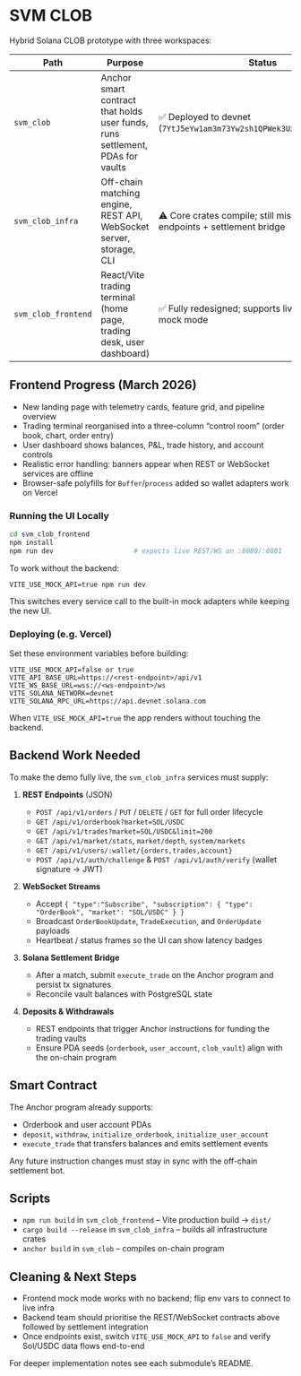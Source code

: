 # SVM CLOB

Hybrid Solana CLOB prototype with three workspaces:

| Path | Purpose | Status |
| --- | --- | --- |
| `svm_clob` | Anchor smart contract that holds user funds, runs settlement, PDAs for vaults | ✅ Deployed to devnet (`7YtJ5eYw1am3m73Yw2sh1QPWek3Ux17Ju1tp263h7YJB`) |
| `svm_clob_infra` | Off-chain matching engine, REST API, WebSocket server, storage, CLI | ⚠️ Core crates compile; still missing live endpoints + settlement bridge |
| `svm_clob_frontend` | React/Vite trading terminal (home page, trading desk, user dashboard) | ✅ Fully redesigned; supports live services or mock mode |

## Frontend Progress (March 2026)
- New landing page with telemetry cards, feature grid, and pipeline overview
- Trading terminal reorganised into a three-column “control room” (order book, chart, order entry)
- User dashboard shows balances, P&L, trade history, and account controls
- Realistic error handling: banners appear when REST or WebSocket services are offline
- Browser-safe polyfills for `Buffer`/`process` added so wallet adapters work on Vercel

### Running the UI Locally
```bash
cd svm_clob_frontend
npm install
npm run dev                    # expects live REST/WS on :8080/:8081
```
To work without the backend:
```
VITE_USE_MOCK_API=true npm run dev
```
This switches every service call to the built-in mock adapters while keeping the new UI.

### Deploying (e.g. Vercel)
Set these environment variables before building:
```
VITE_USE_MOCK_API=false or true
VITE_API_BASE_URL=https://<rest-endpoint>/api/v1
VITE_WS_BASE_URL=wss://<ws-endpoint>/ws
VITE_SOLANA_NETWORK=devnet
VITE_SOLANA_RPC_URL=https://api.devnet.solana.com
```
When `VITE_USE_MOCK_API=true` the app renders without touching the backend.

## Backend Work Needed
To make the demo fully live, the `svm_clob_infra` services must supply:

1. **REST Endpoints** (JSON)
   - `POST /api/v1/orders` / `PUT` / `DELETE` / `GET` for full order lifecycle
   - `GET /api/v1/orderbook?market=SOL/USDC`
   - `GET /api/v1/trades?market=SOL/USDC&limit=200`
   - `GET /api/v1/market/stats`, `market/depth`, `system/markets`
   - `GET /api/v1/users/:wallet/{orders,trades,account}`
   - `POST /api/v1/auth/challenge` & `POST /api/v1/auth/verify` (wallet signature → JWT)

2. **WebSocket Streams**
   - Accept `{ "type":"Subscribe", "subscription": { "type": "OrderBook", "market": "SOL/USDC" } }`
   - Broadcast `OrderBookUpdate`, `TradeExecution`, and `OrderUpdate` payloads
   - Heartbeat / status frames so the UI can show latency badges

3. **Solana Settlement Bridge**
   - After a match, submit `execute_trade` on the Anchor program and persist tx signatures
   - Reconcile vault balances with PostgreSQL state

4. **Deposits & Withdrawals**
   - REST endpoints that trigger Anchor instructions for funding the trading vaults
   - Ensure PDA seeds (`orderbook`, `user_account`, `clob_vault`) align with the on-chain program

## Smart Contract
The Anchor program already supports:
- Orderbook and user account PDAs
- `deposit`, `withdraw`, `initialize_orderbook`, `initialize_user_account`
- `execute_trade` that transfers balances and emits settlement events

Any future instruction changes must stay in sync with the off-chain settlement bot.

## Scripts
- `npm run build` in `svm_clob_frontend` – Vite production build -> `dist/`
- `cargo build --release` in `svm_clob_infra` – builds all infrastructure crates
- `anchor build` in `svm_clob` – compiles on-chain program

## Cleaning & Next Steps
- Frontend mock mode works with no backend; flip env vars to connect to live infra
- Backend team should prioritise the REST/WebSocket contracts above followed by settlement integration
- Once endpoints exist, switch `VITE_USE_MOCK_API` to `false` and verify Sol/USDC data flows end-to-end

For deeper implementation notes see each submodule’s README.
